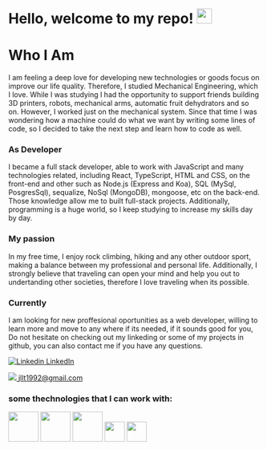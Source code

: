 # Hello, welcome to my repo! <img src="https://raw.githubusercontent.com/MartinHeinz/MartinHeinz/master/wave.gif" width="30px">

# Who I Am


I am feeling a deep love for developing new technologies or goods focus on improve our life quality. Therefore,  I studied Mechanical Engineering, which I love. While I was studying I had the opportunity to support friends building 3D printers,   robots, mechanical arms, automatic fruit dehydrators and so on. However, I worked just on the mechanical system. Since that time I was wondering how a machine could do what we want by writing some lines of code, so I decided to take the next step and learn how to code as well.

### As Developer 
I became a full stack developer,  able to work with JavaScript and many technologies related, including React, TypeScript,  HTML and CSS, on the front-end and other such as Node.js (Express and Koa), SQL (MySql, PosgresSql), sequalize, NoSql (MongoDB), mongoose, etc on the back-end. Those knowledge allow me to built full-stack projects. Additionally, programming is a huge world, so I keep studying to increase my skills day by day.

### My passion
In my free time, I enjoy rock climbing, hiking and any other outdoor sport, making a balance between my professional and personal life. Additionally, I strongly believe that traveling can open your mind and help you out to undertanding other societies, therefore I love traveling when its possible.


### Currently
I am looking for new proffesional oportunities as a web developer, willing to learn more and move to any where if its needed, if it sounds good for you, Do not hesitate on checking out my linkeding or some of my projects in github, you can also contact me if you have any questions.

[![Linkedin](https://i.stack.imgur.com/gVE0j.png) LinkedIn](https://www.linkedin.com/in/jose-lamas/)
&nbsp;

<a href="jllt1992@gmail.com"><img src="https://img.shields.io/badge/gmail-%23DD0031.svg?&style=for-the-badge&logo=gmail&logoColor=white"/> jllt1992@gmail.com</a>


### some thechnologies that I can work with: 

 <img src="https://seeklogo.com/images/N/nodejs-logo-FBE122E377-seeklogo.com.png" width="60px"> 
 <img src="https://encrypted-tbn0.gstatic.com/images?q=tbn:ANd9GcR7DHGW_YVtvUNe50rCNp2NKfLVxRUsE08aBA&usqp=CAU" width="60px">
 <img src="https://encrypted-tbn0.gstatic.com/images?q=tbn:ANd9GcT4hfL0nT6jjN1iP2tdfUJAajgSVYYb-02JJw&usqp=CAU" width="60px">

 <img src="https://upload.wikimedia.org/wikipedia/commons/thumb/4/47/React.svg/1200px-React.svg.png" width="40px">
 <img src="https://upload.wikimedia.org/wikipedia/commons/thumb/4/4c/Typescript_logo_2020.svg/1200px-Typescript_logo_2020.svg.png" width="40px">
 



